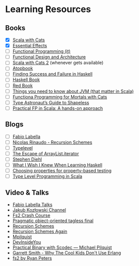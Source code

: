 # Learning Resources

## Books
- [x] [Scala with Cats](https://underscore.io/books/scala-with-cats/)
- [x] [Essential Effects](https://essentialeffects.dev/)
- [ ] [Functional Programming (it)](https://github.com/gcanti/functional-programming)
- [ ] [Functional Design and Architecture](https://leanpub.com/functional-design-and-architecture)
- [ ] [Scala with Cats 2](https://www.scalawithcats.com/) (whenever gets available)
- [ ] [Atopbook](https://atypeofprogramming.com/)
- [ ] [Finding Success and Failure in Haskell](https://leanpub.com/finding-success-in-haskell)
- [ ] [Haskell Book](https://lorepub.com/product/haskellbook)
- [ ] [Red Book](https://www.manning.com/books/functional-programming-in-scala)
- [ ] [Things you need to know about JVM (that matter in Scala)](https://leanpub.com/jvm-scala-book)
- [ ] [Functiona Programming for Mortals with Cats](https://leanpub.com/fpmortals-cats)
- [ ] [Type Astronaut’s Guide to Shapeless](https://underscore.io/books/shapeless-guide/)
- [ ] [Practical FP in Scala: A hands-on approach](https://leanpub.com/pfp-scala)

## Blogs
- [ ] [Fabio Labella](https://systemfw.org/)
- [ ] [Nicolas Rinaudo - Recursion Schemes](https://nrinaudo.github.io/recschemes/)
- [ ] [Typelevel](https://typelevel.org/blog/)
- [ ] [The Escape of ArrayList.iterator](https://psy-lob-saw.blogspot.com/2014/12/the-escape-of-arraylistiterator.html?m=1)
- [ ] [Stephen Diehl](https://www.stephendiehl.com/pages/writings.html)
- [ ] [What I Wish I Knew When Learning Haskell](http://dev.stephendiehl.com/hask/)
- [ ] [Choosing properties for property-based testing](https://fsharpforfunandprofit.com/posts/property-based-testing-2/)
- [ ] [Type Level Programming in Scala](https://apocalisp.wordpress.com/2010/06/08/type-level-programming-in-scala/)

## Video & Talks
- [Fabio Labella Talks](https://systemfw.org/talks.html)
- [Jakub Kozłowski Channel](https://www.youtube.com/channel/UCBSRCuGz9laxVv0rAnn2O9Q)
- [Fs2 Crash Course](https://www.youtube.com/watch?v=YWhrrfP3718)
- [Pragmatic object-oriented tagless final](https://vimeo.com/363249962)
- [Recursion Schemes](https://youtu.be/tP77Ryy9Qxs)
- [Recursion Schemes Again](https://youtu.be/hh9SYl-IfIc)
- [Mpilquist](https://www.youtube.com/channel/UC61cqIh_Yt2LT_fhQ5j4uoQ)
- [DevInsideYou](https://www.youtube.com/c/DevInsideYou)
- [Practical Binary with Scodec — Michael Pilquist](https://youtu.be/jM21a-t4JnQ)
- [Garrett Smith - Why The Cool Kids Don't Use Erlang](https://www.youtube.com/watch?v=3MvKLOecT1I)
- [fs2 by Ryan Peters](https://youtu.be/BZ8O6T7Y1UE)